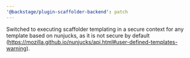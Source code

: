 ```yaml
---
'@backstage/plugin-scaffolder-backend': patch
---
```


Switched to executing scaffolder templating in a secure context for any template based on nunjucks, as it is not secure by default (https://mozilla.github.io/nunjucks/api.html#user-defined-templates-warning).
